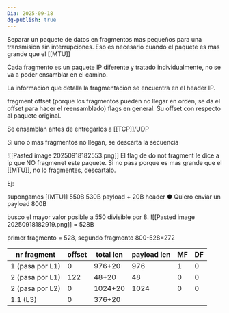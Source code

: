 ```yaml
---
Dia: 2025-09-18
dg-publish: true
---
```

Separar un paquete de datos en fragmentos mas pequeños para una transmision sin interrupciones. Eso es necesario cuando el paquete es mas grande que el [[MTU]]

Cada fragmento es un paquete IP diferente y tratado individualmente, no se va a poder ensamblar en el camino.

La informacion que detalla la fragmentacion se encuentra en el header IP. 

fragment offset (porque los fragmentos pueden no llegar en orden, se da el offset para hacer el reensamblado)
flags en general. Su offset con respecto al paquete original. 

Se ensamblan antes de entregarlos a [[TCP]]/UDP

Si uno o mas fragmentos no llegan, se descarta la secuencia

![[Pasted image 20250918182553.png]]
El flag de do not fragment le dice a ip que NO fragmenet este paquete. Si no pasa porque es mas grande que el [[MTU]], no lo fragmentes, descartalo.


Ej:

supongamos [[MTU]] 550B
530B payload + 20B header
● Quiero enviar un payload 800B


busco el mayor valor posible a 550 divisible por 8.
![[Pasted image 20250918182919.png]]
= 528B

primer fragmento = 528, segundo fragmento 800-528=272



| nr fragment     | offset | total len | payload len | MF  | DF  |
| --------------- | ------ | --------- | ----------- | --- | --- |
| 1 (pasa por L1) | 0      | 976+20    | 976         | 1   | 0   |
| 2 (pasa por L1) | 122    | 48+20     | 48          | 0   | 0   |
| 2 (pasa por L2) | 0      | 1024+20   | 1024        | 0   | 0   |
| 1.1 (L3)        | 0      | 376+20    |             |     |     |
